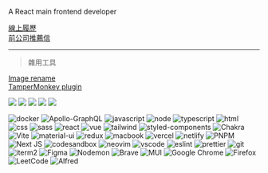 A React main frontend developer

[線上履歷](https://pakerchang.github.io/public/resume.pdf)  
[前公司推薦信](https://pakerchang.github.io/public/sakawa_recommendation.pdf)

---

> 雜用工具

[Image rename](https://www.npmjs.com/package/@pakerzhang/rename-cli)  
[TamperMonkey plugin](https://greasyfork.org/zh-TW/scripts/417890-%E4%BF%AE%E5%BE%A9udemy-subtitle-google%E7%BF%BB%E8%AD%AF%E5%95%8F%E9%A1%8C)

![](http://github-profile-summary-cards.vercel.app/api/cards/profile-details?username=pakerchang&theme=onedark)
![](http://github-profile-summary-cards.vercel.app/api/cards/repos-per-language?username=pakerchang&theme=onedark)
![](http://github-profile-summary-cards.vercel.app/api/cards/most-commit-language?username=pakerchang&theme=onedark)
![](http://github-profile-summary-cards.vercel.app/api/cards/stats?username=pakerchang&theme=onedark)
![](http://github-profile-summary-cards.vercel.app/api/cards/productive-time?username=pakerchang&theme=onedark&utcOffset=8)

![docker](https://img.shields.io/badge/docker-%230db7ed.svg?style=for-the-badge&logo=docker&logoColor=white)
![Apollo-GraphQL](https://img.shields.io/badge/-ApolloGraphQL-311C87?style=for-the-badge&logo=apollo-graphql)
![javascript](https://img.shields.io/badge/JavaScript-F7DF1E?style=for-the-badge&logo=javascript&logoColor=black)
![node](https://img.shields.io/badge/Node.js-43853D?style=for-the-badge&logo=node.js&logoColor=white)
![typescript](https://img.shields.io/badge/TypeScript-007ACC?style=for-the-badge&logo=typescript&logoColor=white)
![html](https://img.shields.io/badge/HTML5-E34F26?style=for-the-badge&logo=html5&logoColor=white)
![css](https://img.shields.io/badge/CSS3-1572B6?style=for-the-badge&logo=css3&logoColor=white)
![sass](https://img.shields.io/badge/Sass-CC6699?style=for-the-badge&logo=sass&logoColor=white)
![react](https://img.shields.io/badge/React-20232A?style=for-the-badge&logo=react&logoColor=61DAFB)
![vue](https://img.shields.io/badge/Vue.js-35495E?style=for-the-badge&logo=vue.js&logoColor=4FC08D)
![tailwind](https://img.shields.io/badge/Tailwind_CSS-38B2AC?style=for-the-badge&logo=tailwind-css&logoColor=white)
![styled-components](https://img.shields.io/badge/styled--components-DB7093?style=for-the-badge&logo=styled-components&logoColor=white)
![Chakra](https://img.shields.io/badge/chakra-%234ED1C5.svg?style=for-the-badge&logo=chakraui&logoColor=white)
![Vite](https://img.shields.io/badge/vite-%23646CFF.svg?style=for-the-badge&logo=vite&logoColor=white)
![material-ui](https://img.shields.io/badge/Material--UI-0081CB?style=for-the-badge&logo=material-ui&logoColor=white)
![redux](https://img.shields.io/badge/Redux-593D88?style=for-the-badge&logo=redux&logoColor=white)
![macbook](https://img.shields.io/badge/Apple-MacBook_Pro_2020-999999?style=for-the-badge&logo=apple&logoColor=white)
![vercel](https://img.shields.io/badge/Vercel-000000?style=for-the-badge&logo=vercel&logoColor=white)
![netlify](https://img.shields.io/badge/Netlify-00C7B7?style=for-the-badge&logo=netlify&logoColor=white)
![PNPM](https://img.shields.io/badge/pnpm-%234a4a4a.svg?style=for-the-badge&logo=pnpm&logoColor=f69220)
![Next JS](https://img.shields.io/badge/Next-black?style=for-the-badge&logo=next.js&logoColor=white)
![codesandbox](https://img.shields.io/badge/Codesandbox-000000?style=for-the-badge&logo=CodeSandbox&logoColor=white)
![neovim](https://img.shields.io/badge/NeoVim-%2357A143.svg?&style=for-the-badge&logo=neovim&logoColor=white)
![vscode](https://img.shields.io/badge/Visual_Studio_Code-0078D4?style=for-the-badge&logo=visual%20studio%20code&logoColor=white)
![eslint](https://img.shields.io/badge/eslint-3A33D1?style=for-the-badge&logo=eslint&logoColor=white)
![prettier](https://img.shields.io/badge/prettier-1A2C34?style=for-the-badge&logo=prettier&logoColor=F7BA3E)
![git](https://img.shields.io/badge/GIT-E44C30?style=for-the-badge&logo=git&logoColor=white)
![iterm2](https://img.shields.io/badge/iTerm2-000000?style=for-the-badge&logo=iterm2&logoColor=white)
![Figma](https://img.shields.io/badge/figma-%23F24E1E.svg?style=for-the-badge&logo=figma&logoColor=white)
![Nodemon](https://img.shields.io/badge/NODEMON-%23323330.svg?style=for-the-badge&logo=nodemon&logoColor=%BBDEAD)
![Brave](https://img.shields.io/badge/Brave-FB542B?style=for-the-badge&logo=Brave&logoColor=white)
![MUI](https://img.shields.io/badge/MUI-%230081CB.svg?style=for-the-badge&logo=mui&logoColor=white)
![Google Chrome](https://img.shields.io/badge/Google%20Chrome-4285F4?style=for-the-badge&logo=GoogleChrome&logoColor=white)
![Firefox](https://img.shields.io/badge/Firefox-FF7139?style=for-the-badge&logo=Firefox-Browser&logoColor=white)
![LeetCode](https://img.shields.io/badge/LeetCode-000000?style=for-the-badge&logo=LeetCode&logoColor=#d16c06)
![Alfred](https://img.shields.io/badge/alfred-%235C1F87.svg?style=for-the-badge&logo=alfred)
